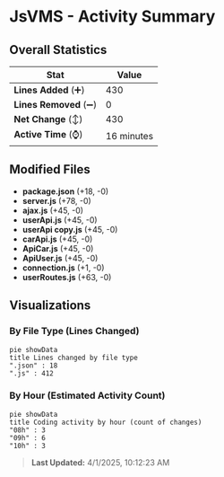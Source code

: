 # JsVMS - Activity Summary 

## Overall Statistics

| Stat                   | Value                                                             |
| ---------------------- | ----------------------------------------------------------------- |
| **Lines Added** (➕)   | 430                                          |
| **Lines Removed** (➖) | 0                                        |
| **Net Change** (↕)    | 430                |
| **Active Time** (⌚)   | 16 minutes |


## Modified Files
- **package.json** (+18, -0)
- **server.js** (+78, -0)
- **ajax.js** (+45, -0)
- **userApi.js** (+45, -0)
- **userApi copy.js** (+45, -0)
- **carApi.js** (+45, -0)
- **ApiCar.js** (+45, -0)
- **ApiUser.js** (+45, -0)
- **connection.js** (+1, -0)
- **userRoutes.js** (+63, -0)

## Visualizations

### By File Type (Lines Changed)

```mermaid
pie showData
title Lines changed by file type
".json" : 18
".js" : 412
```

### By Hour (Estimated Activity Count)

```mermaid
pie showData
title Coding activity by hour (count of changes)
"08h" : 3
"09h" : 6
"10h" : 3
```


> **Last Updated:** 4/1/2025, 10:12:23 AM